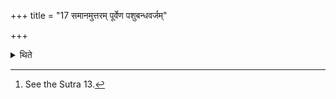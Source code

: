 +++
title = "17 समानमुत्तरम् पूर्वेण पशुबन्धवर्जम्"

+++

<details><summary>थिते</summary>

17. The further (ritual) is the same as in the previous sacrifice[^1] except the animal-sacrifice.  

[^1]: See the Sutra 13. 
</details>
